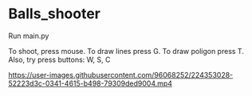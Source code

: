 # Balls_shooter
Run main.py

To shoot, press mouse. To draw lines press G. To draw poligon press T. Also, try press buttons: W, S, C

https://user-images.githubusercontent.com/96068252/224353028-52223d3c-0341-4615-b498-79309ded9004.mp4

